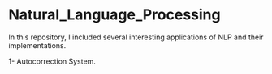 # Natural_Language_Processing

In this repository, I included several interesting applications of NLP and their implementations.

1- Autocorrection System.


